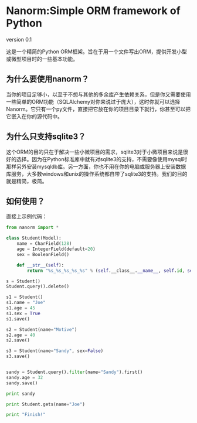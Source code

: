 Nanorm:Simple ORM framework of Python
=========================================
version 0.1


这是一个精简的Python ORM框架。旨在于用一个文件写出ORM，提供开发小型或微型项目时的一些基本功能。


为什么要使用nanorm？
-------------------
当你的项目足够小，以至于不想与其他的多余库产生依赖关系，但是你又需要使用一些简单的ORM功能（SQLAlchemy对你来说过于庞大），这时你就可以选择Nanorm。它只有一个py文件，直接把它放在你的项目目录下就行，你甚至可以把它嵌入在你的源代码中。


为什么只支持sqlite3？
--------------------
这个ORM的目的只在于解决一些小微项目的需求，sqlite3对于小微项目来说是很好的选择。因为在Python标准库中就有对sqlite3的支持，不需要像使用mysql时那样另外安装mysqldb库。另一方面，你也不用在你的电脑或服务器上安装数据库服务，大多数windows和unix的操作系统都自带了sqlite3的支持。我们的目的就是精简，极简。


如何使用？
---------
直接上示例代码：
```python
from nanorm import *

class Student(Model):
    name = CharField(128)
    age = IntegerField(default=20)
    sex = BooleanField()

    def __str__(self):
        return "%s_%s_%s_%s_%s" % (self.__class__.__name__, self.id, self.name, self.age, self.sex)

s = Student()
Student.query().delete()

s1 = Student()
s1.name = "Joe"
s1.age = 45
s1.sex = True
s1.save()

s2 = Student(name="Motive")
s2.age = 40
s2.save()

s3 = Student(name="Sandy", sex=False)
s3.save()


sandy = Student.query().filter(name="Sandy").first()
sandy.age = 32
sandy.save()

print sandy

print Student.gets(name="Joe")

print "Finish!"
```
